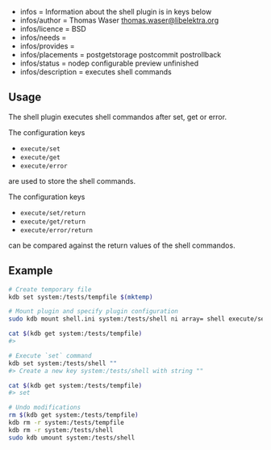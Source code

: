- infos = Information about the shell plugin is in keys below
- infos/author = Thomas Waser <thomas.waser@libelektra.org>
- infos/licence = BSD
- infos/needs =
- infos/provides =
- infos/placements = postgetstorage postcommit postrollback
- infos/status = nodep configurable preview unfinished
- infos/description = executes shell commands

## Usage

The shell plugin executes shell commandos after set, get or error.

The configuration keys

- `execute/set`
- `execute/get`
- `execute/error`

are used to store the shell commands.

The configuration keys

- `execute/set/return`
- `execute/get/return`
- `execute/error/return`

can be compared against the return values of the shell commandos.

## Example

```sh
# Create temporary file
kdb set system:/tests/tempfile $(mktemp)

# Mount plugin and specify plugin configuration
sudo kdb mount shell.ini system:/tests/shell ni array= shell execute/set="echo set >> $(kdb get system:/tests/tempfile)"

cat $(kdb get system:/tests/tempfile)
#>

# Execute `set` command
kdb set system:/tests/shell ""
#> Create a new key system:/tests/shell with string ""

cat $(kdb get system:/tests/tempfile)
#> set

# Undo modifications
rm $(kdb get system:/tests/tempfile)
kdb rm -r system:/tests/tempfile
kdb rm -r system:/tests/shell
sudo kdb umount system:/tests/shell
```
